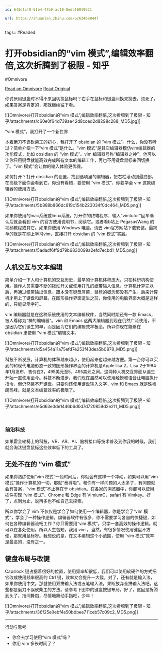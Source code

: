 ```yaml
---
id: 643dfcf0-51b4-47b0-ac10-8edbf6919621

url: https://zhuanlan.zhihu.com/p/634088447
---
```



tags::  #Readed 

# 打开obsidian的“vim 模式”,编辑效率翻倍,这次折腾到了极限 - 知乎
#Omnivore

[Read on Omnivore](https://omnivore.app/me/obsidian-vim-18f65ae3280)
[Read Original](https://zhuanlan.zhihu.com/p/634088447)

你讨厌用键盘时不得不来回切换鼠标吗？右手在鼠标和键盘间换来换去，烦死了。如果答案是肯定的，那就继续往下看。

![[Omnivore/打开obsidian的“vim 模式”,编辑效率翻倍,这次折腾到了极限 - 知乎/attachments/c60e0f64d739ae42d8cced2d8298c288_MD5.jpg]]

“vim 模式”，我打开了一个新世界

本着磨刀不误砍柴工的初心，我打开了 obsidian 的 “vim 模式”。什么，你没有听过？简单介绍一下“vim 模式”是什么。“vim 模式”是其它编辑器模仿vim编辑器的功能模式，比如 obsidian 的 “vim 模式”。vim 编辑器号称“编辑器之神”，他可以让你只用键盘就能高效完成所有文本的编辑工作，再也不用键盘鼠标来回切换了。“vim 模式”会让你的输入体验更优雅。

如何打开？打开 obsidian 的设置，找到选项里的编辑器，把右栏滚动到最底部，在高级下面你会看到它。你没有看错，要使用 “vim 模式”，你要学会 vim 这款编辑器的使用方法。

![[Omnivore/打开obsidian的“vim 模式”,编辑效率翻倍,这次折腾到了极限 - 知乎/attachments/5b888b866dc619c154b223034f0dc464_MD5.png]]

如果你使用的mac系统或linux系统，打开你的终端程序，输入“vimtutor”回车确认后就会看到 vim 的官方使用说明书，阅读它。或者看b站上 PegasusWang 的视频教程或其它。如果你使用 Windows 电脑，请去 vim官方网站下载安装。最简单的就是在网上学习vim，直接打开 obsidian 的 “vim 模式”实践。

![[Omnivore/打开obsidian的“vim 模式”,编辑效率翻倍,这次折腾到了极限 - 知乎/attachments/5adadf6ff9d79b6830099a2efd7ecbd1_MD5.png]]

## 人机交互与文本编辑

简单介绍一下人和计算机的交互历史，最早的计算机体积庞大，只在科研机构使用。操作人员需要不断的拨动开关或使用打孔的纸带输入信息，计算机计算完以后，再通过纸带输出信息。跟本没有键盘屏幕，鼠标的概念都没有产生。后来计算机才用上了键盘和屏幕。在图形操作界面诞生之前，你使用的电脑界面大概是这样的，只能显示字符。

vim 编辑器就是在这种系统使用的文本编辑软件，当然同时期还有一款 Emacs，被人尊称为“神的编辑器”。vim 和 Emacs 这两大编辑器到现在仍然广泛使用，不是因为它们诞生的早，而是因为它们的编辑效率极高，所以你现在能够在 obsidian 里使用 “vim 模式”编辑文本。

![[Omnivore/打开obsidian的“vim 模式”,编辑效率翻倍,这次折腾到了极限 - 知乎/attachments/d5a454a11a75efd7e253f43dea5b0878_MD5.png]]

科技不断发展，计算机的体积越来越小，使用起来也越来越方便。第一台你可以买到的和现代电脑形态一致的图形操作界面的计算机是Apple lisa 2，Lisa 2于1984年1月发布，售价在3，495美元至5，495美元之间。这两种人机交互界面从诞生开始一直使用至今。科技不断进步，我们现在虽然可以使用触摸和语音让电脑执行指令，但仍然离不开键盘。只要你还使用键盘输入文字，vim 和 Emacs 就是珠穆朗玛峰，就是文本编辑效率的极限了。

![[Omnivore/打开obsidian的“vim 模式”,编辑效率翻倍,这次折腾到了极限 - 知乎/attachments/e5d63e0de1446b6d0d7d720859d2e211_MD5.png]]

‍‍‍‍‍‍‍‍‍‍‍‍‍‍‍‍‍‍‍‍

### 前沿科技

如果霍金轮椅上的科技，VR、AR、AI、脑机接口等技术普及到你我的时候，我们就会淘汰键盘鼠标这些效率低下的工具了。

## 无处不在的 “vim 模式”

如果你熟练使用“vim 模式”一段时间后，你就会有这样一个冲动，如果可以用“vim 模式”操作计算机的一切，那就"泰裤啦"。和你有一样问题的人太多了，有问题就会有答案，“vim 模式”不止存在于 obsidian。在各家的浏览器中，你都可以使用插件实现 “vim 模式”。Chrome 和 Edge 有 VimiumC，safari 有 Vimkey。好了，点到为止，说再多也不如自己去探索。

所以你学会了 vim 不仅仅是学会了如何使用一个编辑器，你是学会了“vim 模式”，学会了一种操作逻辑。编辑器软件有很多，你不需要学习各自的快捷键，如何在各种编辑器流畅工作？你只需要用“vim 模式”。只学一套高效的操作逻辑，就可以在各处使用。所以人生苦短，我用 vim 。当然，有很多情况使用键盘不方便，那就用鼠标呀。我想说的是，在文本编辑这个小范围，使用 “vim 模式”效率是最高的，没有之一。

## 键盘布局与改键

Capslock 键占据着很好的位置，使用频率却很低，我们可以使用软硬件的方式把它改成使用频率很高的 Ctrl 键，效率又会提升一大截。对了，还有就是输入法，如果你使用中文，那就使用双拼输入法或五笔输入法，果断放弃全拼输入法吧。这些都是磨刀不误砍柴工的方法。请参考下图中的键盘按键布局。好了，这回是折腾到头了，指间舞蹈，尽情地舞动手指吧，少年！

![[Omnivore/打开obsidian的“vim 模式”,编辑效率翻倍,这次折腾到了极限 - 知乎/attachments/36f25e0ebf4e50bdbee711ceb57c09c2_MD5.png]]

---

行动与思考

* 你会去学习使用“vim 模式”吗？
* 你用 vim 多长时间了？

